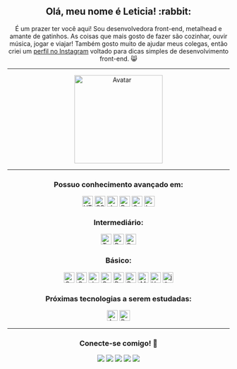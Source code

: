 <div align="center">
  <h2>Olá, meu nome é Leticia! :rabbit:</h2>
  <p>É um prazer ter você aqui! Sou desenvolvedora front-end, metalhead e amante de gatinhos. As coisas que mais gosto de fazer são cozinhar, ouvir música, jogar e viajar! Também gosto muito de ajudar meus colegas, então criei um <a href="https://www.instagram.com/frontendkitty/" title="Meu perfil do Instagram - @frontendkitty">perfil no Instagram</a> voltado para dicas simples de desenvolvimento front-end. 😸</p>
  <hr>
  <img src="https://i.ibb.co/mB7LFvv/profile.png" alt="Avatar" width="200">
  <hr>
  <div>
    <h3>Possuo conhecimento avançado em:</h3>
    <img src="https://cdn.jsdelivr.net/gh/devicons/devicon@latest/icons/html5/html5-original.svg" width="24" title="HTML"/>
    <img src="https://cdn.jsdelivr.net/gh/devicons/devicon@latest/icons/css3/css3-original.svg" width="24" title="CSS"/>
    <img src="https://cdn.jsdelivr.net/gh/devicons/devicon@latest/icons/javascript/javascript-original.svg" width="24" title="JavaScript"/>
    <img src="https://cdn.jsdelivr.net/gh/devicons/devicon@latest/icons/react/react-original.svg" width="24" title="React"/>
    <img src="https://cdn.jsdelivr.net/gh/devicons/devicon@latest/icons/sass/sass-original.svg" width="24" title="Sass"/>
    <img src="https://cdn.jsdelivr.net/gh/devicons/devicon@latest/icons/less/less-plain-wordmark.svg" width="24" title="Less"/>
    <h3>Intermediário:</h3>
    <img src="https://cdn.jsdelivr.net/gh/devicons/devicon@latest/icons/typescript/typescript-original.svg" width="24" title="TypeScript"/>
    <img src="https://cdn.jsdelivr.net/gh/devicons/devicon@latest/icons/redux/redux-original.svg" width="24" title="Redux"/>
    <img src="https://cdn.jsdelivr.net/gh/devicons/devicon@latest/icons/bootstrap/bootstrap-original.svg" width="24" title="Bootstrap"/>
    <h3>Básico:</h3>
    <img src="https://cdn.jsdelivr.net/gh/devicons/devicon@latest/icons/gulp/gulp-plain.svg" width="24" title="Gulp"/>
    <img src="https://cdn.jsdelivr.net/gh/devicons/devicon@latest/icons/grunt/grunt-original.svg" width="24" title="Grunt"/>
    <img src="https://cdn.jsdelivr.net/gh/devicons/devicon@latest/icons/jest/jest-plain.svg" width="24" title="Jest"/>
    <img src="https://cdn.jsdelivr.net/gh/devicons/devicon@latest/icons/cypressio/cypressio-original.svg" width="24" title="Cypress"/>
    <img src="https://cdn.jsdelivr.net/gh/devicons/devicon@latest/icons/ruby/ruby-original.svg" width="24" title="Ruby"/>
    <img src="https://cdn.jsdelivr.net/gh/devicons/devicon@latest/icons/rubymine/rubymine-original.svg" width="24" title="RubyMine"/>
    <img src="https://cdn.jsdelivr.net/gh/devicons/devicon@latest/icons/mysql/mysql-original.svg" width="24" title="MySQL"/>
    <img src="https://cdn.jsdelivr.net/gh/devicons/devicon@latest/icons/vuejs/vuejs-original.svg" width="24" title="Vue.js"/>
    <img src="https://cdn.jsdelivr.net/gh/devicons/devicon@latest/icons/jquery/jquery-original.svg" width="24" title="jQuery"/>
    <h3>Próximas tecnologias a serem estudadas:</h3>
    <img src="https://cdn.jsdelivr.net/gh/devicons/devicon@latest/icons/angular/angular-original.svg" width="24" title="Angular"/>
    <img src="https://cdn.jsdelivr.net/gh/devicons/devicon@latest/icons/python/python-original.svg" width="24" title="Python"/>
  </div>
  <hr>
  <div>
  <h3>Conecte-se comigo! &#128035;</h3>
    <a href="https://www.linkedin.com/in/leticianegreiros/" target="_blank"><img src="https://img.shields.io/badge/-LinkedIn-0a66c2?logo=linkedin&logoColor=white&style=for-the-badge"></a>
    <a href="https://leticia-fernandes-portfolio.vercel.app/" target="_blank"><img src="https://img.shields.io/badge/-Portfólio-e85d04?logo=github&logoColor=white&style=for-the-badge"></a>
    <a href="mailto:leticia.negreiros@outlook.com"><img src="https://img.shields.io/badge/-Email-008000?logo=microsoftoutlook&logoColor=white&style=for-the-badge"></a>
    <a href="https://instagram.com/frontendkitty" target="_blank"><img src="https://img.shields.io/badge/-Instagram-c13584?logo=instagram&logoColor=white&style=for-the-badge"></a>
    <a href="https://discordapp.com/users/736759479764254731" target="_blank"><img src="https://img.shields.io/badge/-Discord-586ff2?logo=discord&logoColor=white&style=for-the-badge"></a>
  </div>
</div>
